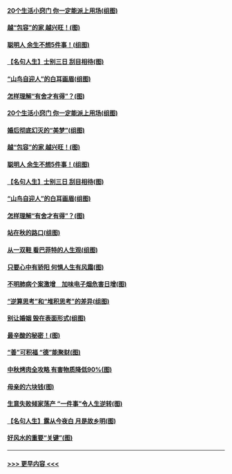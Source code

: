 #### [20个生活小窍门 你一定能派上用场(组图)](../pages/p8/907510.md?t=09161022) 
#### [越“包容”的家 越兴旺！(图)](../pages/p8/907328.md?t=09161022) 
#### [聪明人 余生不想5件事！(组图)](../pages/p8/907364.md?t=09161022) 
#### [【名句人生】士别三日 刮目相待(图)](../pages/p8/906988.md?t=09161022) 
#### [“山鸟自迎人”的白耳画眉(组图)](../pages/p8/907332.md?t=09161022) 
#### [怎样理解“有舍才有得”？(图)](../pages/p8/906872.md?t=09161022) 
#### [20个生活小窍门 你一定能派上用场(组图)](../pages/p8/907510.md?t=09161022) 
#### [婚后彻底幻灭的“美梦”(组图)](../pages/p8/907500.md?t=09161022) 
#### [越“包容”的家 越兴旺！(图)](../pages/p8/907328.md?t=09161022) 
#### [聪明人 余生不想5件事！(组图)](../pages/p8/907364.md?t=09161022) 
#### [【名句人生】士别三日 刮目相待(图)](../pages/p8/906988.md?t=09161022) 
#### [“山鸟自迎人”的白耳画眉(组图)](../pages/p8/907332.md?t=09161022) 
#### [怎样理解“有舍才有得”？(图)](../pages/p8/906872.md?t=09161022) 
#### [站在秋的路口(组图)](../pages/p8/906914.md?t=09161022) 
#### [从一双鞋 看巴菲特的人生观(组图)](../pages/p8/907311.md?t=09161022) 
#### [只要心中有骄阳 何惧人生有风霜(图)](../pages/p8/907320.md?t=09161022) 
#### [不明肺病个案激增　加味电子烟危害日增(图)](../pages/p8/907307.md?t=09161022) 
#### [“逆算思考”和“堆积思考”的差异(组图)](../pages/p8/907229.md?t=09161022) 
#### [别让婚姻 毁在表面形式(组图)](../pages/p8/907118.md?t=09161022) 
#### [最辛酸的秘密！(图)](../pages/p8/906327.md?t=09161022) 
#### [“善”可积福 “德”能聚财(图)](../pages/p8/906906.md?t=09161022) 
#### [中秋烤肉全攻略 有害物质降低90%(图)](../pages/p8/907227.md?t=09161022) 
#### [母亲的六块钱(图)](../pages/p8/907107.md?t=09161022) 
#### [生意失败倾家荡产 “一件事”令人生逆转(图)](../pages/p8/907101.md?t=09161022) 
#### [【名句人生】露从今夜白 月是故乡明(图)](../pages/p8/906558.md?t=09161022) 
#### [好风水的重要“关键”(图)](../pages/p8/907087.md?t=09161022) 

----
#### [ >>> 更早内容 <<< ](../indexes/p8-earlier.md)
